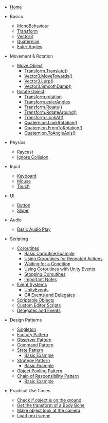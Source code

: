 <!-- docs/_sidebar.md -->

* [Home](README.md)

* Basics
  * [MonoBehaviour](docs/basics/monobehaviour.md)
  * [Transform](docs/basics/transform.md)
  * [Vector3](docs/basics/vector3.md)
  * [Quaternion](docs/basics/quaternion.md)
  * [Euler Angles](docs/basics/euler-angles.md)

* Movement & Rotation
  * [Move Object](docs/movement-rotation/move-object.md)
    * [Transform.Translate()](docs/movement-rotation/move-object.md#transformtranslate)
    * [Vector3.MoveTowards()](docs/movement-rotation/move-object.md#vector3movetowards)
    * [Vector3.Lerp()](docs/movement-rotation/move-object.md#vector3lerp)
    * [Vector3.SmoothDamp()](docs/movement-rotation/move-object.md#vector3smoothdamp)
  * [Rotate Object](docs/movement-rotation/rotate-object.md)
    * [Transform.rotation](docs/movement-rotation/rotate-object.md#transformrotation)
    * [Transform.eulerAngles](docs/movement-rotation/rotate-object.md#transformeulerangles)
    * [Transform.Rotate()](docs/movement-rotation/rotate-object.md#transformrotate)
    * [Transform.RotateAround()](docs/movement-rotation/rotate-object.md#transformrotatearound)
    * [Transform.LookAt()](docs/movement-rotation/rotate-object.md#transformlookat)
    * [Quaternion.LookRotation()](docs/movement-rotation/rotate-object.md#quaternionlookrotation)
    * [Quaternion.FromToRotation()](docs/movement-rotation/rotate-object.md#quaternionfromtorotation)
    * [Quaternion.ToAngleAxis()](docs/movement-rotation/rotate-object.md#quaterniontoangleaxis)

* Physics
  * [Raycast](docs/physics/raycast.md)
  * [Ignore Collision](docs/physics/ignore-collision.md)

* Input
  * [Keyboard](docs/input/keyboard.md)
  * [Mouse](docs/input/mouse.md)
  * [Touch](docs/input/touch.md)

* UI
  * [Button](docs/ui/button.md)
  * [Slider](docs/ui/slider.md)

* Audio
  * [Basic Audio Play](docs/audio/basic-audio-play.md)

* Scripting
  * [Coroutines](docs/scripting/coroutines.md)
    * [Basic Coroutine Example](docs/scripting/coroutines.md#basic-coroutine-example)
    * [Using Coroutines for Repeated Actions](docs/scripting/coroutines.md#using-coroutines-for-repeated-actions)
    * [Waiting for a Condition](docs/scripting/coroutines.md#waiting-for-a-condition)
    * [Using Coroutines with Unity Events](docs/scripting/coroutines.md#using-coroutines-with-unity-events)
    * [Stopping Coroutines](docs/scripting/coroutines.md#stopping-coroutines)
    * [Important Notes](docs/scripting/coroutines.md#important-notes)
  * [Event Systems](docs/scripting/event-systems.md)
    * [UnityEvents](docs/scripting/event-systems.md#unityevents)
    * [C# Events and Delegates](docs/scripting/event-systems.md#c-events-and-delegates)
  * [Scriptable Objects](docs/scripting/scriptable-objects.md)
  * [Custom Editor Scripts](docs/scripting/custom-editor-scripts.md)
  * [Delegates and Events](docs/scripting/delegates-and-events.md)

* Design Patterns
  * [Singleton](docs/design-patterns/singleton.md)
  * [Factory Pattern](docs/design-patterns/factory-pattern.md)
  * [Observer Pattern](docs/design-patterns/observer-pattern.md)
  * [Command Pattern](docs/design-patterns/command-pattern.md)
  * [State Pattern](docs/design-patterns/state-pattern.md)
    * [Basic Example](docs/design-patterns/state-pattern.md#basic-example)
  * [Strategy Pattern](docs/design-patterns/strategy-pattern.md)
    * [Basic Example](docs/design-patterns/strategy-pattern.md#basic-example)
  * [Object Pooling Pattern](docs/design-patterns/object-pooling-pattern.md)
  * [Chain of Responsibility Pattern](docs/design-patterns/chain-of-responsibility-pattern.md)
    * [Basic Example](docs/design-patterns/chain-of-responsibility-pattern.md#basic-example)

* Practical Use Cases
  * [Check if object is on the ground](docs/practical-use-cases/check-if-object-is-on-the-ground.md)
  * [Get the transform of a Body Bone](docs/practical-use-cases/get-the-transform-of-a-body-bone.md)
  * [Make object look at the camera](docs/practical-use-cases/make-object-look-at-the-camera.md)
  * [Load next scene](docs/practical-use-cases/load-next-scene.md)

